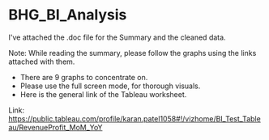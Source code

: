 # BHG_BI_Analysis
I've attached the .doc file for the Summary and the cleaned data.

Note: While reading the summary, please follow the graphs using the links attached with them. 

- There are 9 graphs to concentrate on. 
- Please use the full screen mode, for thorough visuals.
- Here is the general link of the Tableau worksheet.  

Link: https://public.tableau.com/profile/karan.patel1058#!/vizhome/BI_Test_Tableau/RevenueProfit_MoM_YoY


